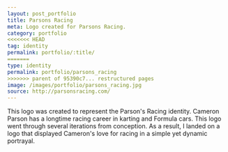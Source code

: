 ```yaml
---
layout: post_portfolio
title: Parsons Racing
meta: Logo created for Parsons Racing.
category: portfolio
<<<<<<< HEAD
tag: identity
permalink: portfolio/:title/
=======
type: identity
permalink: portfolio/parsons_racing
>>>>>>> parent of 95390c7... restructured pages
image: /images/portfolio/parsons_racing.jpg
source: http://parsonsracing.com/
---
```


This logo was created to represent the Parson's Racing identity. Cameron Parson has a longtime racing career in karting and Formula cars. This logo went through several iterations from conception. As a result, I landed on a logo that displayed Cameron's love for racing in a simple yet dynamic portrayal.